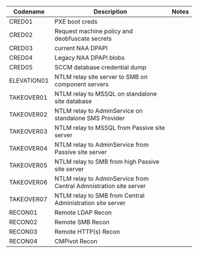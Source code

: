| Codename | Description | Notes |
|---------|-------------|-------|
| CRED01 | PXE boot creds |
| CRED02 | Request machine policy and deobfuscate secrets |
| CRED03 | current NAA DPAPI |
| CRED04 | Legacy NAA DPAPI blobs
| CRED05 | SCCM database credential dump |
| ELEVATION01 | NTLM relay site server to SMB on component servers |
| TAKEOVER01 | NTLM relay to MSSQL on standalone site database |
| TAKEOVER02 | NTLM relay to AdminService on standalone SMS Provider |
| TAKEOVER03 | NTLM relay to MSSQL from Passive site server |
| TAKEOVER04 | NTLM relay to AdminService from Passive site server |
| TAKEOVER05 | NTLM relay to SMB from high Passive site server |
| TAKEOVER06 | NTLM relay to AdminService from Central Admnistration site server |
| TAKEOVER07 | NTLM relay to SMB from Central Administration site server |
| RECON01 | Remote LDAP Recon |
| RECON02| Remote SMB Recon|
| RECON03| Remote HTTP(s) Recon|
| RECON04| CMPivot Recon|

